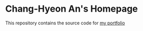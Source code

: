 # Chang-Hyeon An's Homepage

This repository contains the source code for [my portfolio](https://Anchang8.github.io)